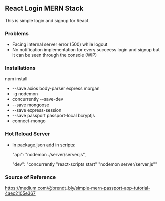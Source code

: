 ## React Login MERN Stack

This is simple login and signup for React.

### Problems
* Facing internal server error (500) while logout
* No notification implementation for every succeess login and signup but it can be seen through the console (WIP)

### Installations
npm install
* --save axios body-parser express morgan
* -g nodemon
* concurrently --save-dev
* --save mongoose
* --save express-session
* --save passport passport-local bcryptjs
* connect-mongo

### Hot Reload Server
* In package.json add in scripts:

   "api": "nodemon ./server/server.js",
   
   "dev": "concurrently \"react-scripts start\" \"nodemon server/server.js\""

### Source of Reference
https://medium.com/@brendt_bly/simple-mern-passport-app-tutorial-4aec2105e367
